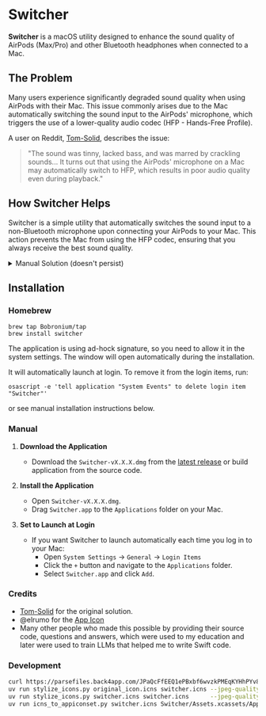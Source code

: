 # Switcher

**Switcher** is a macOS utility designed to enhance the sound quality of AirPods (Max/Pro) and other Bluetooth headphones when connected to a Mac.

## The Problem

Many users experience significantly degraded sound quality when using AirPods with their Mac. 
This issue commonly arises due to the Mac automatically switching the sound input to the AirPods' microphone, which triggers the use of a lower-quality audio codec (HFP - Hands-Free Profile).

A user on Reddit, [Tom-Solid](https://www.reddit.com/r/airpods/comments/11zhtj0/finally_quick_fix_for_poor_sound_quality_on_mac/), describes the issue:

> "The sound was tinny, lacked bass, and was marred by crackling sounds... It turns out that using the AirPods' microphone on a Mac may automatically switch to HFP, which results in poor audio quality even during playback."

## How Switcher Helps

Switcher is a simple utility that automatically switches the sound input to a non-Bluetooth microphone upon connecting your AirPods to your Mac.
This action prevents the Mac from using the HFP codec, ensuring that you always receive the best sound quality.

<details>
<summary>Manual Solution (doesn't persist)</summary>

To manually fix this issue, upon each connection of AirPods to your Mac, you can follow these steps:
- Navigate to **Sound Settings** on your Mac.
- Access the **Output & Input** section.
- Click on the **Input** tab.
- Select any input device other than your Apple AirPod's microphone.

Following these steps should immediately improve the sound quality.
</details>

## Installation

### Homebrew
```shell
brew tap Bobronium/tap
brew install switcher
```
The application is using ad-hock signature, so you need to allow it in the system settings. The window will open automatically during the installation.

It will automatically launch at login. To remove it from the login items, run:
```shell
osascript -e 'tell application "System Events" to delete login item "Switcher"'
```
or see manual installation instructions below.


### Manual
1. **Download the Application**
   - Download the `Switcher-vX.X.X.dmg` from the [latest release](https://github.com/Bobronium/Switcher/releases/latest) or build application from the source code.

2. **Install the Application**
   - Open `Switcher-vX.X.X.dmg`.
   - Drag `Switcher.app` to the `Applications` folder on your Mac.

3. **Set to Launch at Login**
   - If you want Switcher to launch automatically each time you log in to your Mac:
     - Open `System Settings` -> `General` -> `Login Items`
     - Click the `+` button and navigate to the `Applications` folder.
     - Select `Switcher.app` and click `Add`.


### Credits
- [Tom-Solid](https://www.reddit.com/r/airpods/comments/11zhtj0/finally_quick_fix_for_poor_sound_quality_on_mac/) for the original solution.
- @elrumo for the [App Icon](https://github.com/elrumo/macOS_Big_Sur_icons_replacements)
- Many other people who made this possible by providing their source code, questions and answers, which were used to my education and later were used to train LLMs that helped me to write Swift code.


### Development
```bash
curl https://parsefiles.back4app.com/JPaQcFfEEQ1ePBxbf6wvzkPMEqKYHhPYv8boI1Rc/f76537cc3a5709222e29fe1fa9d85595_1708726295537.icns -o original_icon.icns
uv run stylize_icons.py original_icon.icns switcher.icns --jpeg-quality 10 --pixelation-factor 16 --saturation-factor 0.24 --angle 109 --pixelated-line --offset 11
uv run stylize_icons.py switcher.icns switcher.icns      --jpeg-quality 8  --pixelation-factor 1  --saturation-factor 1    --angle 109 --pixelated-line --offset 11
uv run icns_to_appiconset.py switcher.icns Switcher/Assets.xcassets/AppIcon.appiconset
```

